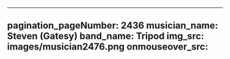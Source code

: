 ------
pagination_pageNumber: 2436
musician_name: Steven (Gatesy)
band_name: Tripod
img_src: images/musician2476.png
onmouseover_src: 
------
